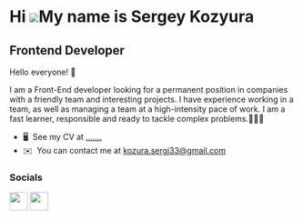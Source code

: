
Hi ![](https://user-images.githubusercontent.com/18350557/176309783-0785949b-9127-417c-8b55-ab5a4333674e.gif)My name is Sergey Kozyura
======================================================================================================================================

Frontend Developer
-------------------------

Hello everyone! 👋 

I am a Front-End developer looking for a permanent position in companies with a friendly team and interesting projects.
I have experience working in a team, as well as managing a team at a high-intensity pace of work. I am a fast learner, responsible and ready to tackle complex problems.🚀🚀🚀


* 🖥️  See my CV at [.......](https://drive.google.com/file/d/1VO2L6sYxpaLBFp-xlRaO6GV7jGLJfnyb/view?usp=sharing)
* ✉️  You can contact me at [kozura.sergj33@gmail.com](mailto:kozura.sergj33@gmail.com)




### Socials

<p align="left"> <a href="https://www.github.com/kozurasergj" target="_blank" rel="noreferrer"><img src="https://raw.githubusercontent.com/danielcranney/readme-generator/main/public/icons/socials/github.svg" width="32" height="32" /></a> <a href="https://www.linkedin.com/in/serhey-kozyura-008339246" target="_blank" rel="noreferrer"><img src="https://raw.githubusercontent.com/danielcranney/readme-generator/main/public/icons/socials/linkedin.svg" width="32" height="32" /></a></p>
